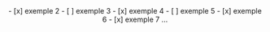 <div align=center>
- [x] exemple 2 
- [ ] exemple 3 
- [x] exemple 4
- [ ] exemple 5 
- [x] exemple 6 
- [x] exemple 7
... 
</div>